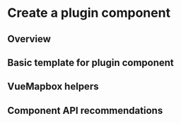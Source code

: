 # Create a plugin component

## Overview

## Basic template for plugin component

## VueMapbox helpers

## Component API recommendations
